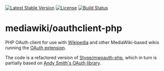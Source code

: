 [![Latest Stable Version](https://img.shields.io/packagist/v/mediawiki/oauthclient.svg?style=flat)](https://packagist.org/packages/mediawiki/oauthclient)
[![License](https://img.shields.io/packagist/l/mediawiki/oauthclient.svg?style=flat)](https://github.com/wikimedia/mediawiki-oauthclient-php/blob/master/COPYING)
[![Build Status](https://img.shields.io/travis/wikimedia/mediawiki-oauthclient-php.svg?style=flat)](https://travis-ci.org/wikimedia/mediawiki-oauthclient-php)

mediawiki/oauthclient-php
=========================

PHP OAuth client for use with [Wikipedia][1] and other MediaWiki-based wikis
running the [OAuth extension][2].

The code is a refactored version of [Stype/mwoauth-php][3],
which in turn is partially based on [Andy Smith's OAuth library][4].


  [1]: https://www.wikipedia.org
  [2]: https://www.mediawiki.org/wiki/Extension:OAuth
  [3]: htps://github.com/Stype/mwoauth-php
  [4]: https://code.google.com/p/oauth/
